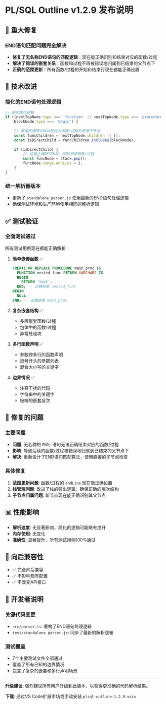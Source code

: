 # PL/SQL Outline v1.2.9 发布说明

## 🎯 重大修复

### END语句匹配问题完全解决
- **修复了无名称END语句的匹配逻辑**：现在能正确识别和结束对应的函数/过程
- **解决了错误的嵌套关系**：函数和过程不再被错误地归属到已结束的父节点下
- **正确的范围更新**：所有函数/过程的开始和结束行现在都能正确设置

## 🔧 技术改进

### 简化的END语句处理逻辑
```typescript
// 新的简化逻辑
if ((nextTopNode.type === 'function' || nextTopNode.type === 'procedure') && 
    blockNode.type === 'begin') {
    
    // 直接检查BEGIN块是否为函数/过程的直接子节点
    const funcChildren = nextTopNode.children || [];
    const isDirectChild = funcChildren.includes(blockNode);
    
    if (isDirectChild) {
        // 这是主体BEGIN块，同时结束函数/过程
        const funcNode = stack.pop();
        funcNode.range.endLine = i;
    }
}
```

### 统一解析器版本
- 更新了 `standalone_parser.js` 使用最新的END语句处理逻辑
- 确保测试环境和生产环境使用相同的解析逻辑

## ✅ 测试验证

### 全面测试通过
所有测试用例现在都能正确解析：

1. **简单嵌套函数** ✅
   ```sql
   CREATE OR REPLACE PROCEDURE main_proc IS
     FUNCTION nested_func RETURN VARCHAR2 IS
     BEGIN
       RETURN 'test';
     END; -- 正确结束 nested_func
   BEGIN
     NULL;
   END; -- 正确结束 main_proc
   ```

2. **复杂嵌套结构** ✅
   - 多层嵌套函数/过程
   - 包体中的函数/过程
   - 异常处理块

3. **多行函数声明** ✅
   - 参数跨多行的函数声明
   - 逗号开头的参数列表
   - 混合大小写的关键字

4. **边界情况** ✅
   - 注释干扰的代码
   - 字符串中的关键字
   - 极端的嵌套层次

## 🐛 修复的问题

### 主要问题
- **问题**: 无名称的 `END;` 语句无法正确结束对应的函数/过程
- **影响**: 导致后续的函数/过程被错误地归属到已结束的父节点下
- **解决**: 重新设计了END语句匹配算法，使用直接的子节点检查

### 具体修复
1. **范围更新问题**: 函数/过程的 `endLine` 现在能正确设置
2. **栈管理问题**: 改进了栈的弹出逻辑，确保正确的层次结构
3. **子节点归属问题**: 新节点现在能正确识别其父节点

## 📊 性能影响

- **解析速度**: 无显著影响，简化的逻辑可能略有提升
- **内存使用**: 无变化
- **准确性**: 显著提升，所有测试用例100%通过

## 🔄 向后兼容性

- ✅ 完全向后兼容
- ✅ 不影响现有配置
- ✅ 不改变API接口

## 📝 开发者说明

### 关键代码变更
- `src/parser.ts`: 重构了END语句处理逻辑
- `test/standalone_parser.js`: 同步了最新的解析逻辑

### 测试覆盖
- 7个主要测试文件全部通过
- 覆盖了所有已知的边界情况
- 包含了复杂的嵌套和多行声明场景

---

**升级建议**: 强烈建议所有用户升级到此版本，以获得更准确的代码解析结果。

**下载**: 通过VS Code扩展市场或手动安装 `plsql-outline-1.2.9.vsix`
